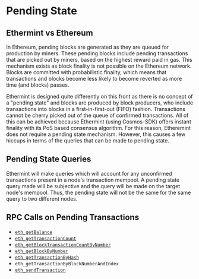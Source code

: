 <!--
order: 6
-->

# Pending State

## Ethermint vs Ethereum

In Ethereum, pending blocks are generated as they are queued for production by miners. These pending
blocks include pending transactions that are picked out by miners, based on the highest reward paid
in gas. This mechanism exists as block finality is not possible on the Ethereum network. Blocks are
committed with probabilistic finality, which means that transactions and blocks become less likely
to become reverted as more time (and blocks) passes.

Ethermint is designed quite differently on this front as there is no concept of a "pending state"
and blocks are produced by block producers, who include transactions into blocks in a
first-in-first-out (FIFO) fashion. Transactions cannot be cherry picked out of the queue of
confirmed transactions. All of this can be achieved because Ethermint (using Cosmos-SDK) offers
instant finality with its PoS based consensus algorithm. For this reason, Etheremint does not
require a pending state mechanism. However, this causes a few hiccups in terms of the queries that
can be made to pending state.

## Pending State Queries

Ethermint will make queries which will account for any unconfirmed transactions present in a node's
transaction mempool. A pending state query made will be subjective and the query will be made on the
target node's mempool. Thus, the pending state will not be the same for the same query to two
different nodes.

## RPC Calls on Pending Transactions

- [`eth_getBalance`](./../basics/json_rpc.md#eth_getbalance)
- [`eth_getTransactionCount`](./../basics/json_rpc.md#eth_gettransactioncount)
- [`eth_getBlockTransactionCountByNumber`](./../basics/json_rpc.md#eth_getblocktransactioncountbynumber)
- [`eth_getBlockByNumber`](./../basics/json_rpc.md#eth_getblockbynumber)
- [`eth_getTransactionByHash`](./../basics/json_rpc.md#eth_gettransactionbyhash)
- `eth_getTransactionByBlockNumberAndIndex`
- [`eth_sendTransaction`](./../basics/json_rpc.md#eth_sendtransaction)
